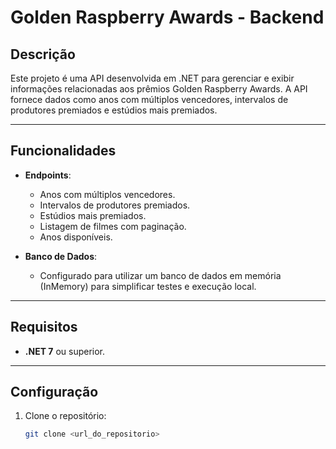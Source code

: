 # Golden Raspberry Awards - Backend

## Descrição

Este projeto é uma API desenvolvida em .NET para gerenciar e exibir informações relacionadas aos prêmios Golden Raspberry Awards. A API fornece dados como anos com múltiplos vencedores, intervalos de produtores premiados e estúdios mais premiados.

---

## Funcionalidades

- **Endpoints**:
  - Anos com múltiplos vencedores.
  - Intervalos de produtores premiados.
  - Estúdios mais premiados.
  - Listagem de filmes com paginação.
  - Anos disponíveis.

- **Banco de Dados**:
  - Configurado para utilizar um banco de dados em memória (InMemory) para simplificar testes e execução local.

---

## Requisitos

- **.NET 7** ou superior.

---

## Configuração

1. Clone o repositório:

   ```bash
   git clone <url_do_repositorio>
